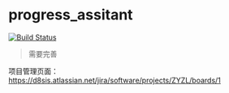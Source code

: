 # progress_assitant
[![Build Status](https://www.travis-ci.com/marklion/progress_assitant.svg?branch=main)](https://www.travis-ci.com/marklion/progress_assitant)

> 需要完善

项目管理页面：https://d8sis.atlassian.net/jira/software/projects/ZYZL/boards/1
